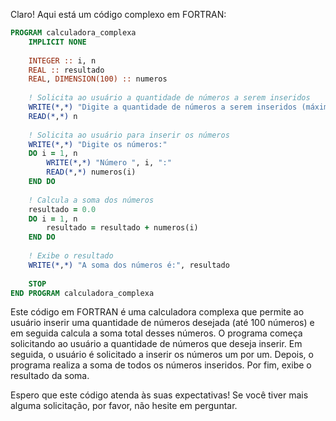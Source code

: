 Claro! Aqui está um código complexo em FORTRAN:

```fortran
PROGRAM calculadora_complexa
    IMPLICIT NONE
    
    INTEGER :: i, n
    REAL :: resultado
    REAL, DIMENSION(100) :: numeros
    
    ! Solicita ao usuário a quantidade de números a serem inseridos
    WRITE(*,*) "Digite a quantidade de números a serem inseridos (máximo 100): "
    READ(*,*) n
    
    ! Solicita ao usuário para inserir os números
    WRITE(*,*) "Digite os números:"
    DO i = 1, n
        WRITE(*,*) "Número ", i, ":"
        READ(*,*) numeros(i)
    END DO
    
    ! Calcula a soma dos números
    resultado = 0.0
    DO i = 1, n
        resultado = resultado + numeros(i)
    END DO
    
    ! Exibe o resultado
    WRITE(*,*) "A soma dos números é:", resultado
    
    STOP
END PROGRAM calculadora_complexa
```

Este código em FORTRAN é uma calculadora complexa que permite ao usuário inserir uma quantidade de números desejada (até 100 números) e em seguida calcula a soma total desses números. O programa começa solicitando ao usuário a quantidade de números que deseja inserir. Em seguida, o usuário é solicitado a inserir os números um por um. Depois, o programa realiza a soma de todos os números inseridos. Por fim, exibe o resultado da soma.

Espero que este código atenda às suas expectativas! Se você tiver mais alguma solicitação, por favor, não hesite em perguntar.